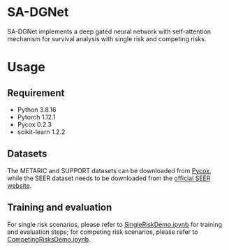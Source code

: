 # SA-DGNet

SA-DGNet implements a deep gated neural network with self-attention mechanism for survival analysis with single risk and competing risks.

# Usage

## Requirement

* Python 3.8.16
* Pytorch 1.12.1
* Pycox 0.2.3
* scikit-learn 1.2.2

## Datasets

The METARIC and SUPPORT datasets can be downloaded from [Pycox](https://github.com/havakv/pycox), while the SEER dataset needs to be downloaded from the [official SEER website](https://seer.cancer.gov/data/access.html).

## Training and evaluation
For single risk scenarios, please refer to [SingleRiskDemo.ipynb](https://github.com/yangxulin/SA-DGNet/blob/main/examples/SingleRiskDemo.ipynb) for training and evaluation steps; for competing risk scenarios, please refer to [CompetingRisksDemo.ipynb](https://github.com/yangxulin/SA-DGNet/blob/main/examples/CompetingRisksDemo.ipynb).
